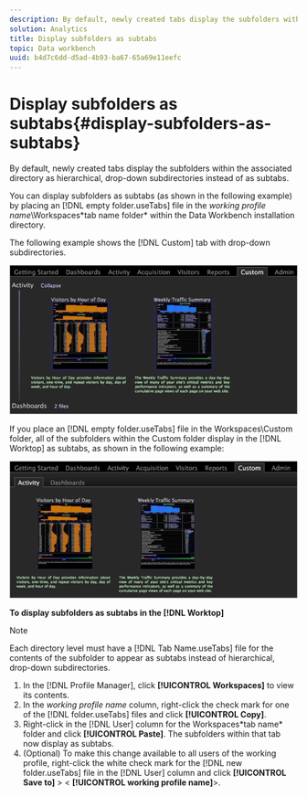 ```yaml
---
description: By default, newly created tabs display the subfolders within the associated directory as hierarchical, drop-down subdirectories instead of as subtabs.
solution: Analytics
title: Display subfolders as subtabs
topic: Data workbench
uuid: b4d7c6dd-d5ad-4b93-ba67-65a69e11eefc
---
```


# Display subfolders as subtabs{#display-subfolders-as-subtabs}

By default, newly created tabs display the subfolders within the associated directory as hierarchical, drop-down subdirectories instead of as subtabs.

You can display subfolders as subtabs (as shown in the following example) by placing an [!DNL empty folder.useTabs] file in the *working profile name*\Workspaces\*tab name folder* within the Data Workbench installation directory.

The following example shows the [!DNL Custom] tab with drop-down subdirectories.

![](assets/client-sub.png)

If you place an [!DNL empty folder.useTabs] file in the Workspaces\Custom folder, all of the subfolders within the Custom folder display in the [!DNL Worktop] as subtabs, as shown in the following example:

![](assets/client-sub2.png)

**To display subfolders as subtabs in the [!DNL Worktop]**

>[!NOTE]
>
>Each directory level must have a [!DNL Tab Name.useTabs] file for the contents of the subfolder to appear as subtabs instead of hierarchical, drop-down subdirectories.

1. In the [!DNL Profile Manager], click **[!UICONTROL Workspaces]** to view its contents. 
1. In the *working profile name* column, right-click the check mark for one of the [!DNL folder.useTabs] files and click **[!UICONTROL Copy]**. 
1. Right-click in the [!DNL User] column for the Workspaces\*tab name* folder and click **[!UICONTROL Paste]**. The subfolders within that tab now display as subtabs. 
1. (Optional) To make this change available to all users of the working profile, right-click the white check mark for the [!DNL new folder.useTabs] file in the [!DNL User] column and click **[!UICONTROL Save to]** > < **[!UICONTROL working profile name]**>.

